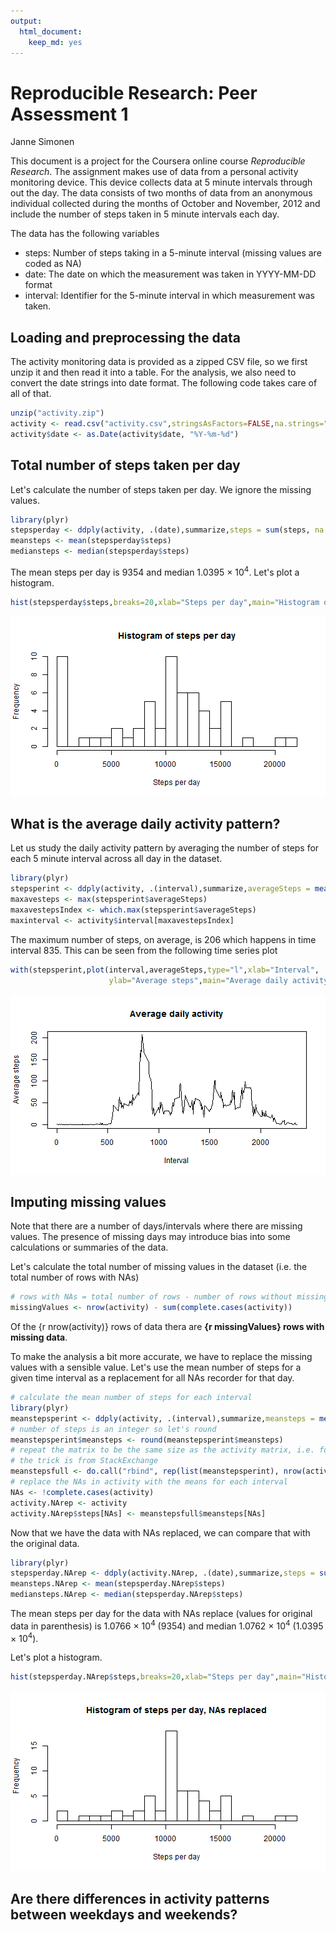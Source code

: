 ```yaml
---
output:
  html_document:
    keep_md: yes
---
```

# Reproducible Research: Peer Assessment 1
Janne Simonen  

This document is a project for the Coursera online course *Reproducible Research*.
The assignment makes use of data from a personal activity monitoring device. 
This device collects data at 5 minute intervals through out the day. The data 
consists of two months of data from an anonymous individual collected during the 
months of October and November, 2012 and include the number of steps taken in 
5 minute intervals each day.

The data has the following variables  

- steps: Number of steps taking in a 5-minute interval (missing values are coded as NA)  
- date: The date on which the measurement was taken in YYYY-MM-DD format  
- interval: Identifier for the 5-minute interval in which measurement was taken.  

## Loading and preprocessing the data

The activity monitoring data is provided as a zipped CSV file, so we first unzip
it and then read it into a table. For the analysis, we also need to convert the date 
strings into date format. The following code takes care of all of that.


```r
unzip("activity.zip")
activity <- read.csv("activity.csv",stringsAsFactors=FALSE,na.strings="NA")
activity$date <- as.Date(activity$date, "%Y-%m-%d")
```

## Total number of steps taken per day

Let's calculate the number of steps taken per day. We ignore the missing values.


```r
library(plyr) 
stepsperday <- ddply(activity, .(date),summarize,steps = sum(steps, na.rm=TRUE))
meansteps <- mean(stepsperday$steps)
mediansteps <- median(stepsperday$steps)
```

The mean steps per day is 9354 and median 1.0395 &times; 10<sup>4</sup>. 
Let's plot a histogram.


```r
hist(stepsperday$steps,breaks=20,xlab="Steps per day",main="Histogram of steps per day")
```

![plot of chunk stepsogram](figure/stepsogram.png) 

## What is the average daily activity pattern?

Let us study the daily activity pattern by averaging the number of steps for each 5 minute interval
across all day in the dataset.


```r
library(plyr) 
stepsperint <- ddply(activity, .(interval),summarize,averageSteps = mean(steps, na.rm=TRUE))
maxavesteps <- max(stepsperint$averageSteps)
maxavestepsIndex <- which.max(stepsperint$averageSteps)
maxinterval <- activity$interval[maxavestepsIndex]
```

The maximum number of steps, on average, is 206 
which happens in time interval 835. This can be seen from the following
time series plot


```r
with(stepsperint,plot(interval,averageSteps,type="l",xlab="Interval",
                      ylab="Average steps",main="Average daily activity"))
```

![plot of chunk dailyactivityplot](figure/dailyactivityplot.png) 


## Imputing missing values

Note that there are a number of days/intervals where there are missing values. The presence of missing days may introduce bias into some calculations or summaries of the data.  

Let's calculate the total number of missing values in the dataset (i.e. the total number of rows with NAs)


```r
# rows with NAs = total number of rows - number of rows without missing data
missingValues <- nrow(activity) - sum(complete.cases(activity))
```

Of the {r nrow(activity)} rows of data thera are **{r missingValues} rows with missing data**.  

To make the analysis a bit more accurate, we have to replace the missing values with a sensible value.
Let's use the mean number of steps for a given time interval as a replacement for all NAs recorder for that day.


```r
# calculate the mean number of steps for each interval
library(plyr) 
meanstepsperint <- ddply(activity, .(interval),summarize,meansteps = mean(steps, na.rm=TRUE))
# number of steps is an integer so let's round
meanstepsperint$meansteps <- round(meanstepsperint$meansteps)
# repeat the matrix to be the same size as the activity matrix, i.e. for all days
# the trick is from StackExchange
meanstepsfull <- do.call("rbind", rep(list(meanstepsperint), nrow(activity)/nrow(meanstepsperint)))
# replace the NAs in activity with the means for each interval
NAs <- !complete.cases(activity)
activity.NArep <- activity
activity.NArep$steps[NAs] <- meanstepsfull$meansteps[NAs]
```

Now that we have the data with NAs replaced, we can compare that with the original data.


```r
library(plyr) 
stepsperday.NArep <- ddply(activity.NArep, .(date),summarize,steps = sum(steps, na.rm=TRUE))
meansteps.NArep <- mean(stepsperday.NArep$steps)
mediansteps.NArep <- median(stepsperday.NArep$steps)
```

The mean steps per day for the data with NAs replace (values for original data in parenthesis) is 
1.0766 &times; 10<sup>4</sup> (9354) and median 
1.0762 &times; 10<sup>4</sup> (1.0395 &times; 10<sup>4</sup>).  

Let's plot a histogram.


```r
hist(stepsperday.NArep$steps,breaks=20,xlab="Steps per day",main="Histogram of steps per day, NAs replaced")
```

![plot of chunk stepsogram.NArep](figure/stepsogram.NArep.png) 

## Are there differences in activity patterns between weekdays and weekends?
